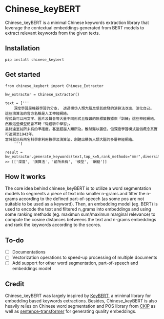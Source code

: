 # Chinese_keyBERT
Chinese_keyBERT is a minimal Chinese keywords extraction library that leverage the contextual embeddings generated from BERT models to extract relevant keywords from the given texts.

## Installation
```
pip install chinese_keybert
```

## Get started
```
from chinese_keybert import Chinese_Extractor

kw_extractor = Chinese_Extractor()

text = ['''
    深度學習是機器學習的分支， 透過模仿人類大腦及受其啟發的演算法改進、演化自己。 這些演算法的官方名稱是人工神經網絡。
程式員可以用文字、圖片及聲音等大量不同形式且複雜的無標籤數據來「訓練」這些神經網絡。然後這些模型便會不時「從經驗中學習」，
最終達至前所未有的準確度，甚至超越人類所及。雖然難以置信，但深度學習模式這個概念其實可追溯至1943年。
當時就已有兩名科學家利用數學及演算法，創建出模仿人類大腦的多層神經網絡。
    ''']
    
result = kw_extractor.generate_keywords(text,top_k=5,rank_methods="mmr",diversity=0.6)
>> [['深度', '演算法', '前所未有', '模型', '網絡']]
```

## How it works
The core idea behind chinese_keyBERT is to utilize a word segmentation models to segments a piece of text into smaller n-grams and filter the n-grams according to the defined part-of-speech (as some pos are not suitable to be used as a keyword). Then, an embedding model (eg. BERT) is used to encode the text and filtered n_grams into embeddings and using some ranking methods (eg. maximun sum/maximun marginal relevance) to compute the cosine distances betweens the text and n-grams embeddings and rank the keywords according to the scores.

## To-do
- [ ] Documentations
- [ ] Vectorization operations to speed-up processing of multiple documents
- [ ] Add support for other word segmentation, part-of-speech and embeddings model

## Credit
Chinese_keyBERT was largely inspired by [KeyBERT](https://github.com/MaartenGr/KeyBERT), a minimal library for embedding based keywords extractions. Besides, Chinese_keyBERT is also heavily relies on Chinese word segmentation and POS library from [CKIP](https://github.com/ckiplab/ckip-transformers) as well as [sentence-transformer](https://github.com/UKPLab/sentence-transformers) for generating quality embeddings. 
